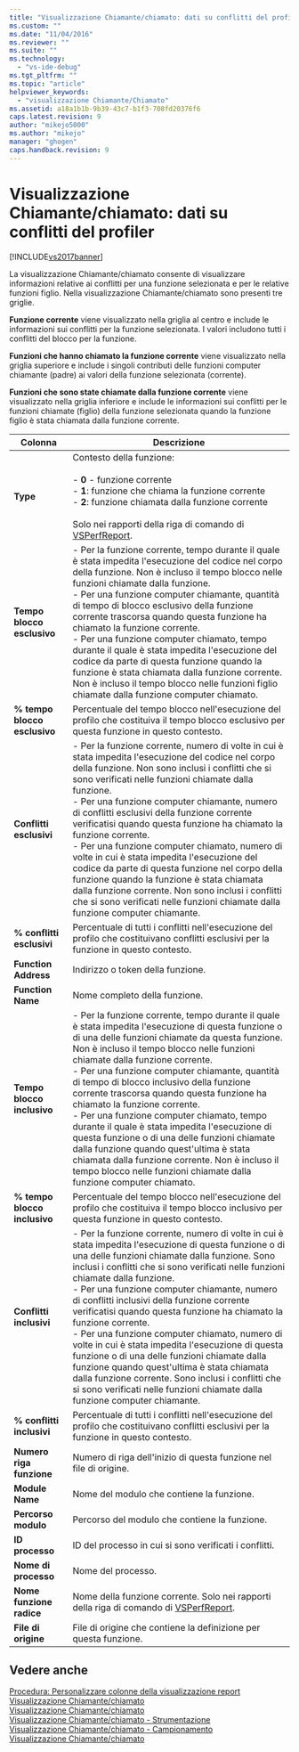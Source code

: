 ```yaml
---
title: "Visualizzazione Chiamante/chiamato: dati su conflitti del profiler | Microsoft Docs"
ms.custom: ""
ms.date: "11/04/2016"
ms.reviewer: ""
ms.suite: ""
ms.technology: 
  - "vs-ide-debug"
ms.tgt_pltfrm: ""
ms.topic: "article"
helpviewer_keywords: 
  - "visualizzazione Chiamante/Chiamato"
ms.assetid: a18a1b1b-9b39-43c7-b1f3-708fd20376f6
caps.latest.revision: 9
author: "mikejo5000"
ms.author: "mikejo"
manager: "ghogen"
caps.handback.revision: 9
---
```

# Visualizzazione Chiamante/chiamato: dati su conflitti del profiler
[!INCLUDE[vs2017banner](../code-quality/includes/vs2017banner.md)]

La visualizzazione Chiamante\/chiamato consente di visualizzare informazioni relative ai conflitti per una funzione selezionata e per le relative funzioni figlio.  Nella visualizzazione Chiamante\/chiamato sono presenti tre griglie.  
  
 **Funzione corrente** viene visualizzato nella griglia al centro e include le informazioni sui conflitti per la funzione selezionata.  I valori includono tutti i conflitti del blocco per la funzione.  
  
 **Funzioni che hanno chiamato la funzione corrente** viene visualizzato nella griglia superiore e include i singoli contributi delle funzioni computer chiamante \(padre\) ai valori della funzione selezionata \(corrente\).  
  
 **Funzioni che sono state chiamate dalla funzione corrente** viene visualizzato nella griglia inferiore e include le informazioni sui conflitti per le funzioni chiamate \(figlio\) della funzione selezionata quando la funzione figlio è stata chiamata dalla funzione corrente.  
  
|Colonna|Descrizione|  
|-------------|-----------------|  
|**Type**|Contesto della funzione:<br /><br /> -   **0** \- funzione corrente<br />-   **1**: funzione che chiama la funzione corrente<br />-   **2**: funzione chiamata dalla funzione corrente<br /><br /> Solo nei rapporti della riga di comando di [VSPerfReport](../profiling/vsperfreport.md).|  
|**Tempo blocco esclusivo**|-   Per la funzione corrente, tempo durante il quale è stata impedita l'esecuzione del codice nel corpo della funzione.  Non è incluso il tempo blocco nelle funzioni chiamate dalla funzione.<br />-   Per una funzione computer chiamante, quantità di tempo di blocco esclusivo della funzione corrente trascorsa quando questa funzione ha chiamato la funzione corrente.<br />-   Per una funzione computer chiamato, tempo durante il quale è stata impedita l'esecuzione del codice da parte di questa funzione quando la funzione è stata chiamata dalla funzione corrente.  Non è incluso il tempo blocco nelle funzioni figlio chiamate dalla funzione computer chiamato.|  
|**% tempo blocco esclusivo**|Percentuale del tempo blocco nell'esecuzione del profilo che costituiva il tempo blocco esclusivo per questa funzione in questo contesto.|  
|**Conflitti esclusivi**|-   Per la funzione corrente, numero di volte in cui è stata impedita l'esecuzione del codice nel corpo della funzione.  Non sono inclusi i conflitti che si sono verificati nelle funzioni chiamate dalla funzione.<br />-   Per una funzione computer chiamante, numero di conflitti esclusivi della funzione corrente verificatisi quando questa funzione ha chiamato la funzione corrente.<br />-   Per una funzione computer chiamato, numero di volte in cui è stata impedita l'esecuzione del codice da parte di questa funzione nel corpo della funzione quando la funzione è stata chiamata dalla funzione corrente.  Non sono inclusi i conflitti che si sono verificati nelle funzioni chiamate dalla funzione computer chiamante.|  
|**% conflitti esclusivi**|Percentuale di tutti i conflitti nell'esecuzione del profilo che costituivano conflitti esclusivi per la funzione in questo contesto.|  
|**Function Address**|Indirizzo o token della funzione.|  
|**Function Name**|Nome completo della funzione.|  
|**Tempo blocco inclusivo**|-   Per la funzione corrente, tempo durante il quale è stata impedita l'esecuzione di questa funzione o di una delle funzioni chiamate da questa funzione.  Non è incluso il tempo blocco nelle funzioni chiamate dalla funzione corrente.<br />-   Per una funzione computer chiamante, quantità di tempo di blocco inclusivo della funzione corrente trascorsa quando questa funzione ha chiamato la funzione corrente.<br />-   Per una funzione computer chiamato, tempo durante il quale è stata impedita l'esecuzione di questa funzione o di una delle funzioni chiamate dalla funzione quando quest'ultima è stata chiamata dalla funzione corrente.  Non è incluso il tempo blocco nelle funzioni chiamate dalla funzione computer chiamato.|  
|**% tempo blocco inclusivo**|Percentuale del tempo blocco nell'esecuzione del profilo che costituiva il tempo blocco inclusivo per questa funzione in questo contesto.|  
|**Conflitti inclusivi**|-   Per la funzione corrente, numero di volte in cui è stata impedita l'esecuzione di questa funzione o di una delle funzioni chiamate dalla funzione.  Sono inclusi i conflitti che si sono verificati nelle funzioni chiamate dalla funzione.<br />-   Per una funzione computer chiamante, numero di conflitti inclusivi della funzione corrente verificatisi quando questa funzione ha chiamato la funzione corrente.<br />-   Per una funzione computer chiamato, numero di volte in cui è stata impedita l'esecuzione di questa funzione o di una delle funzioni chiamate dalla funzione quando quest'ultima è stata chiamata dalla funzione corrente.  Sono inclusi i conflitti che si sono verificati nelle funzioni chiamate dalla funzione computer chiamante.|  
|**% conflitti inclusivi**|Percentuale di tutti i conflitti nell'esecuzione del profilo che costituivano conflitti esclusivi per la funzione in questo contesto.|  
|**Numero riga funzione**|Numero di riga dell'inizio di questa funzione nel file di origine.|  
|**Module Name**|Nome del modulo che contiene la funzione.|  
|**Percorso modulo**|Percorso del modulo che contiene la funzione.|  
|**ID processo**|ID del processo in cui si sono verificati i conflitti.|  
|**Nome di processo**|Nome del processo.|  
|**Nome funzione radice**|Nome della funzione corrente.  Solo nei rapporti della riga di comando di [VSPerfReport](../profiling/vsperfreport.md).|  
|**File di origine**|File di origine che contiene la definizione per questa funzione.|  
  
## Vedere anche  
 [Procedura: Personalizzare colonne della visualizzazione report](../profiling/how-to-customize-report-view-columns.md)   
 [Visualizzazione Chiamante\/chiamato](../profiling/caller-callee-view.md)   
 [Visualizzazione Chiamante\/chiamato](../profiling/caller-callee-view-sampling-data.md)   
 [Visualizzazione Chiamante\/chiamato \- Strumentazione](../profiling/caller-callee-view-net-memory-instrumentation-data.md)   
 [Visualizzazione Chiamante\/chiamato \- Campionamento](../profiling/caller-callee-view-dotnet-memory-sampling-data.md)   
 [Visualizzazione Chiamante\/chiamato](../profiling/caller-callee-view-instrumentation-data.md)